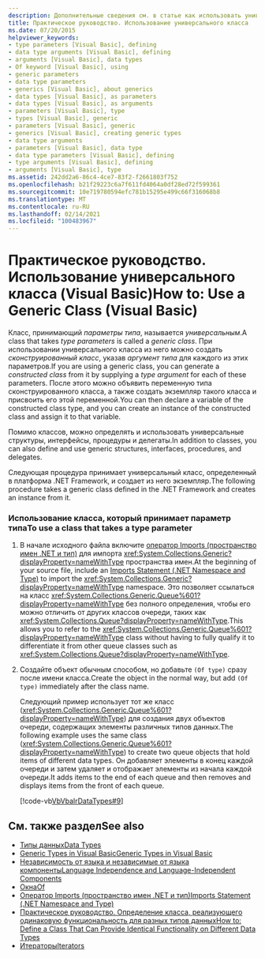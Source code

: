 ```yaml
---
description: Дополнительные сведения см. в статье как использовать универсальный класс (Visual Basic).
title: Практическое руководство. Использование универсального класса
ms.date: 07/20/2015
helpviewer_keywords:
- type parameters [Visual Basic], defining
- data type arguments [Visual Basic], defining
- arguments [Visual Basic], data types
- Of keyword [Visual Basic], using
- generic parameters
- data type parameters
- generics [Visual Basic], about generics
- data types [Visual Basic], as parameters
- data types [Visual Basic], as arguments
- parameters [Visual Basic], type
- types [Visual Basic], generic
- parameters [Visual Basic], generic
- generics [Visual Basic], creating generic types
- data type arguments
- parameters [Visual Basic], data type
- data type parameters [Visual Basic], defining
- type arguments [Visual Basic], defining
- arguments [Visual Basic], type
ms.assetid: 242dd2a6-86c4-4ce7-83f2-f2661803f752
ms.openlocfilehash: b21f29223c6a7f611fd4064a0df28ed72f599361
ms.sourcegitcommit: 10e719780594efc781b15295e499c66f316068b8
ms.translationtype: MT
ms.contentlocale: ru-RU
ms.lasthandoff: 02/14/2021
ms.locfileid: "100483967"
---
```

# <a name="how-to-use-a-generic-class-visual-basic"></a><span data-ttu-id="02497-103">Практическое руководство. Использование универсального класса (Visual Basic)</span><span class="sxs-lookup"><span data-stu-id="02497-103">How to: Use a Generic Class (Visual Basic)</span></span>

<span data-ttu-id="02497-104">Класс, принимающий *параметры типа*, называется *универсальным*.</span><span class="sxs-lookup"><span data-stu-id="02497-104">A class that takes *type parameters* is called a *generic class*.</span></span> <span data-ttu-id="02497-105">При использовании универсального класса из него можно создать *сконструированный класс*, указав *аргумент типа* для каждого из этих параметров.</span><span class="sxs-lookup"><span data-stu-id="02497-105">If you are using a generic class, you can generate a *constructed class* from it by supplying a *type argument* for each of these parameters.</span></span> <span data-ttu-id="02497-106">После этого можно объявить переменную типа сконструированного класса, а также создать экземпляр такого класса и присвоить его этой переменной.</span><span class="sxs-lookup"><span data-stu-id="02497-106">You can then declare a variable of the constructed class type, and you can create an instance of the constructed class and assign it to that variable.</span></span>  
  
 <span data-ttu-id="02497-107">Помимо классов, можно определять и использовать универсальные структуры, интерфейсы, процедуры и делегаты.</span><span class="sxs-lookup"><span data-stu-id="02497-107">In addition to classes, you can also define and use generic structures, interfaces, procedures, and delegates.</span></span>  
  
 <span data-ttu-id="02497-108">Следующая процедура принимает универсальный класс, определенный в платформа .NET Framework, и создает из него экземпляр.</span><span class="sxs-lookup"><span data-stu-id="02497-108">The following procedure takes a generic class defined in the .NET Framework and creates an instance from it.</span></span>  
  
### <a name="to-use-a-class-that-takes-a-type-parameter"></a><span data-ttu-id="02497-109">Использование класса, который принимает параметр типа</span><span class="sxs-lookup"><span data-stu-id="02497-109">To use a class that takes a type parameter</span></span>  
  
1. <span data-ttu-id="02497-110">В начале исходного файла включите [оператор Imports (пространство имен .NET и тип)](../../../language-reference/statements/imports-statement-net-namespace-and-type.md) для импорта <xref:System.Collections.Generic?displayProperty=nameWithType> пространства имен.</span><span class="sxs-lookup"><span data-stu-id="02497-110">At the beginning of your source file, include an [Imports Statement (.NET Namespace and Type)](../../../language-reference/statements/imports-statement-net-namespace-and-type.md) to import the <xref:System.Collections.Generic?displayProperty=nameWithType> namespace.</span></span> <span data-ttu-id="02497-111">Это позволяет ссылаться на класс <xref:System.Collections.Generic.Queue%601?displayProperty=nameWithType> без полного определения, чтобы его можно отличить от других классов очереди, таких как <xref:System.Collections.Queue?displayProperty=nameWithType>.</span><span class="sxs-lookup"><span data-stu-id="02497-111">This allows you to refer to the <xref:System.Collections.Generic.Queue%601?displayProperty=nameWithType> class without having to fully qualify it to differentiate it from other queue classes such as <xref:System.Collections.Queue?displayProperty=nameWithType>.</span></span>  
  
2. <span data-ttu-id="02497-112">Создайте объект обычным способом, но добавьте `(Of type)` сразу после имени класса.</span><span class="sxs-lookup"><span data-stu-id="02497-112">Create the object in the normal way, but add `(Of type)` immediately after the class name.</span></span>  
  
     <span data-ttu-id="02497-113">Следующий пример использует тот же класс (<xref:System.Collections.Generic.Queue%601?displayProperty=nameWithType>) для создания двух объектов очереди, содержащих элементы различных типов данных.</span><span class="sxs-lookup"><span data-stu-id="02497-113">The following example uses the same class (<xref:System.Collections.Generic.Queue%601?displayProperty=nameWithType>) to create two queue objects that hold items of different data types.</span></span> <span data-ttu-id="02497-114">Он добавляет элементы в конец каждой очереди и затем удаляет и отображает элементы из начала каждой очереди.</span><span class="sxs-lookup"><span data-stu-id="02497-114">It adds items to the end of each queue and then removes and displays items from the front of each queue.</span></span>  
  
     [!code-vb[VbVbalrDataTypes#9](~/samples/snippets/visualbasic/VS_Snippets_VBCSharp/VbVbalrDataTypes/VB/Class1.vb#9)]  
  
## <a name="see-also"></a><span data-ttu-id="02497-115">См. также раздел</span><span class="sxs-lookup"><span data-stu-id="02497-115">See also</span></span>

- [<span data-ttu-id="02497-116">Типы данных</span><span class="sxs-lookup"><span data-stu-id="02497-116">Data Types</span></span>](index.md)
- [<span data-ttu-id="02497-117">Generic Types in Visual Basic</span><span class="sxs-lookup"><span data-stu-id="02497-117">Generic Types in Visual Basic</span></span>](generic-types.md)
- [<span data-ttu-id="02497-118">Независимость от языка и независимые от языка компоненты</span><span class="sxs-lookup"><span data-stu-id="02497-118">Language Independence and Language-Independent Components</span></span>](../../../../standard/language-independence-and-language-independent-components.md)
- [<span data-ttu-id="02497-119">Окна</span><span class="sxs-lookup"><span data-stu-id="02497-119">Of</span></span>](../../../language-reference/statements/of-clause.md)
- [<span data-ttu-id="02497-120">Оператор Imports (пространство имен .NET и тип)</span><span class="sxs-lookup"><span data-stu-id="02497-120">Imports Statement (.NET Namespace and Type)</span></span>](../../../language-reference/statements/imports-statement-net-namespace-and-type.md)
- [<span data-ttu-id="02497-121">Практическое руководство. Определение класса, реализующего одинаковую функциональность для разных типов данных</span><span class="sxs-lookup"><span data-stu-id="02497-121">How to: Define a Class That Can Provide Identical Functionality on Different Data Types</span></span>](how-to-define-a-class-that-can-provide-identical-functionality.md)
- [<span data-ttu-id="02497-122">Итераторы</span><span class="sxs-lookup"><span data-stu-id="02497-122">Iterators</span></span>](../../concepts/iterators.md)
